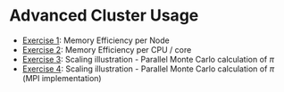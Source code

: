 # Advanced Cluster Usage

* [Exercise 1](./Exercise1/): Memory Efficiency per Node
* [Exercise 2](./Exercise2/): Memory Efficiency per CPU / core
* [Exercise 3](./Exercise3/): Scaling illustration - Parallel Monte Carlo calculation 
of $\pi$
* [Exercise 4](./Exercise4/): Scaling illustration - Parallel Monte Carlo calculation
of $\pi$ (MPI implementation)

